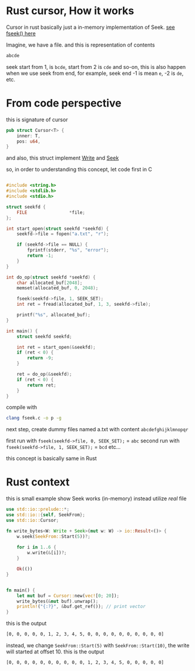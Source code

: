 # Rust cursor, How it works

Cursor in rust basically just a in-memory implementation of Seek. [see fseek() here](https://en.cppreference.com/w/c/io/fseek)

Imagine, we have a file. and this is representation of contents

```txt
abcde
```

seek start from 1, is `bcde`, start from 2 is `cde` and so-on, this is also happen when we use seek from end, for example, seek end -1 is mean `e`, -2 is `de`, etc.

# From code perspective

this is signature of cursor
```rust
pub struct Cursor<T> {
    inner: T,
    pos: u64,
}
``` 

and also, this struct implement [Write](https://doc.rust-lang.org/src/std/io/cursor.rs.html#566) and [Seek](https://doc.rust-lang.org/src/std/io/cursor.rs.html#289)

so, in order to understanding this concept, let code first in C

```c

#include <string.h>
#include <stdlib.h>
#include <stdio.h>

struct seekfd {
    FILE                *file;
};

int start_open(struct seekfd *seekfd) {
    seekfd->file = fopen("a.txt", "r");

    if (seekfd->file == NULL) {
        fprintf(stderr, "%s", "error");
        return -1;
    }
}

int do_op(struct seekfd *seekfd) {
    char allocated_buf[2048];
    memset(allocated_buf, 0, 2048);

    fseek(seekfd->file, 1, SEEK_SET);
    int ret = fread(allocated_buf, 1, 3, seekfd->file);

    printf("%s", allocated_buf);
}

int main() {
    struct seekfd seekfd;

    int ret = start_open(&seekfd);
    if (ret < 0) {
        return -9;
    }

    ret = do_op(&seekfd);
    if (ret < 0) {
        return ret;
    }
}
```

compile with
```sh
clang fseek.c -o p -g
```

next step, create dummy files named a.txt with content `abcdefghijklmnopqr`

first run with `fseek(seekfd->file, 0, SEEK_SET);` = `abc`
second run with `fseek(seekfd->file, 1, SEEK_SET);` = `bcd`
etc...

this concept is basically same in Rust

# Rust context
this is small example show Seek works (in-memory) instead utilize *real* file

```rust
use std::io::prelude::*;
use std::io::{self, SeekFrom};
use std::io::Cursor;

fn write_bytes<W: Write + Seek>(mut w: W) -> io::Result<()> {
    w.seek(SeekFrom::Start(5))?;
    
    for i in 1..6 {
        w.write(&[i])?;
    }

    Ok(())
}


fn main() {
    let mut buf = Cursor::new(vec![0; 20]);
    write_bytes(&mut buf).unwrap();
    println!("{:?}", &buf.get_ref()); // print vector
}

```

this is the output
```txt
[0, 0, 0, 0, 0, 1, 2, 3, 4, 5, 0, 0, 0, 0, 0, 0, 0, 0, 0, 0]
```

instead, we change `SeekFrom::Start(5)` with `SeekFrom::Start(10)`, the write will started at offset 10. this is the output
```txt
[0, 0, 0, 0, 0, 0, 0, 0, 0, 0, 1, 2, 3, 4, 5, 0, 0, 0, 0, 0]
```